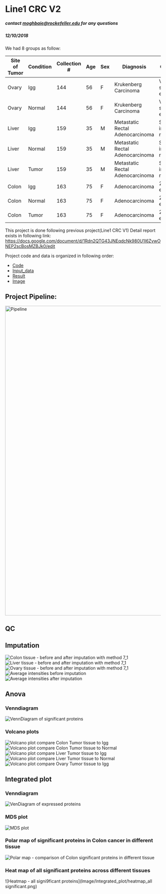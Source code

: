 # Line1 CRC V2
##### contact moghbaie@rockefeller.edu for any questions
##### 12/10/2018


We had 8 groups as follow:

|	Site of Tumor	|	Condition	|	Collection #	| Age	|	Sex	|	Diagnosis	| Comment	|
| ------------- | ------------- |------------- | ------------- |------------- | ------------- |------------- |
| Ovary  | Igg  |	144	|	56	|	F 	|	Krukenberg Carcinoma	|	Very very strong L1 expresse	|
| Ovary  | Normal  |	144	|	56	|	F 	|	Krukenberg Carcinoma	|	Very very strong L1 expresse	|
|	Liver	|	Igg	|	159	|	35	|	M 	|	Metastatic Rectal Adenocarcinoma	|	Strong 3/3 in liver and node	|
|	Liver	|	Normal	|	159	|	35	|	M 	|	Metastatic Rectal Adenocarcinoma	|	Strong 3/3 in liver and node	|
|	Liver	|	Tumor	|	159	|	35	|	M 	|	Metastatic Rectal Adenocarcinoma	|	Strong 3/3 in liver and node	|
|	Colon	|	Igg	|	163	|	75	|	F 	|	Adenocarcinoma	|	2/3 expression	|
|	Colon	|	Normal	|	163	|	75	|	F 	|	Adenocarcinoma	|	2/3 expression	|
|	Colon	|	Tumor	|	163	|	75	|	F 	|	Adenocarcinoma	|	2/3 expression	|




This project is done following previous project(Line1 CRC V1)
Detail report exists in following link:
https://docs.google.com/document/d/1Rdn2QTG43JNEqdcNk980U1I6ZvwONEP2scBosMZBJk0/edit

Project code and data is organized in following order:

* [Code](https://github.com/moghbaie/L1_CRC_v2/tree/master/Code/ReadMe_Code.md)
* [Input_data](https://github.com/moghbaie/L1_CRC_v2/tree/master/Input_data/ReadMe_Input.md)
* [Result](https://github.com/moghbaie/L1_CRC_v2/tree/master/Result)
* [Image](https://github.com/moghbaie/L1_CRC_v2/tree/master/Image)


## Project Pipeline:
<img src="https://github.com/moghbaie/L1_CRC_v2/blob/master/CRC_pipeline.png" alt="Pipeline" width="1000"></img>


## QC

## Imputation
![Colon tissue - before and after imputation with method 7_1](Image/Imputation/comparison_before_after_imputation_Colon_7_1.png)
![Liver tissue - before and after imputation with method 7_1](Image/Imputation/comparison_before_after_imputation_Liver_7_1.png)
![Ovary tissue - before and after imputation with method 7_1](Image/Imputation/comparison_before_after_imputation_Ovary_7_1.png)
![Average intensities before imputation](Image/Imputation/average_intensities_before_imputation.png)
![Average intensities after imputation](Image/Imputation/average_intensities_after_imputation.png)

## Anova 
### Venndiagram
![VennDiagram of significant proteins ](Image/Volcano_plot/Significant_VennDiagram.png)

### Volcano plots
![Volcano plot compare Colon Tumor tissue to Igg ](Image/Volcano_plot/Volcano_plot_Colon_Tumor_Igg.png)
![Volcano plot compare Colon Tumor tissue to Normal ](Image/Volcano_plot/Volcano_plot_Colon_Tumor_Normal.png)
![Volcano plot compare Liver Tumor tissue to Igg ](Image/Volcano_plot/Volcano_plot_Liver_Tumor_Igg.png)
![Volcano plot compare Liver Tumor tissue to Normal ](Image/Volcano_plot/Volcano_plot_Liver_Tumor_Normal.png)
![Volcano plot compare Ovary Tumor tissue to Igg ](Image/Volcano_plot/Volcano_plot_Ovary_Tumor_Igg.png)

## Integrated plot
### Venndiagram
![VenDiagram of expressed proteins ](Image/Integrated_plot/VennDiagram.png)

### MDS plot
![MDS plot ](Image/Integrated_plot/movie.gif)

### Polar map of significant proteins in Colon cancer in different tissue
![Polar map - comparison of Colon significant proteins in different tissue](Image/Integrated_plot/heatmap_colon_significant.png)

### Heat map of all significant proteins across different tissues
![Heatmap - all signi9ficant proteins](Image/Integrated_plot/heatmap_all significant.png)